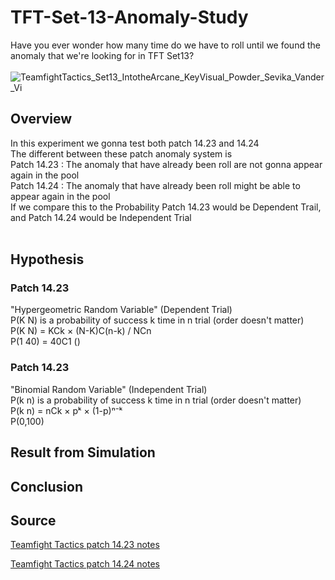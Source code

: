 # TFT-Set-13-Anomaly-Study
Have you ever wonder how many time do we have to roll until we found the anomaly that we're looking for in TFT Set13? <br><br>
![TeamfightTactics_Set13_IntotheArcane_KeyVisual_Powder_Sevika_Vander_Vi](https://github.com/user-attachments/assets/cf9b3a1e-c547-4252-b89f-c8ebfa2e9658)


## Overview
In this experiment we gonna test both patch 14.23 and 14.24 <br>
The different between these patch anomaly system is <br>
Patch 14.23 : The anomaly that have already been roll are not gonna appear again in the pool <br>
Patch 14.24 : The anomaly that have already been roll might be able to appear again in the pool <br>
If we compare this to the Probability Patch 14.23 would be Dependent Trail, and Patch 14.24 would be Independent Trial <br>
<br>


## Hypothesis
### Patch 14.23
"Hypergeometric Random Variable" (Dependent Trial) <br>
P(K N) is a probability of success k time in n trial (order doesn't matter) <br>
P(K N) = KCk × (N-K)C(n-k) / NCn <br>
P(1 40) = 40C1 ()  <br>

### Patch 14.23
"Binomial Random Variable" (Independent Trial) <br>
P(k n) is a probability of success k time in n trial (order doesn't matter) <br>
P(k n) = nCk × pᵏ × (1-p)ⁿ⁻ᵏ <br>
P(0,100) <br>


## Result from Simulation


## Conclusion


## Source
<a href="https://teamfighttactics.leagueoflegends.com/en-sg/news/game-updates/teamfight-tactics-patch-14-23-notes/">Teamfight Tactics patch 14.23 notes</a>
<br>

<a href="https://teamfighttactics.leagueoflegends.com/en-ph/news/game-updates/teamfight-tactics-patch-14-24-notes/">Teamfight Tactics patch 14.24 notes</a>
<br>
